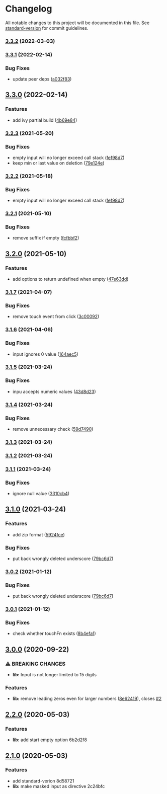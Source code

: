 # Changelog

All notable changes to this project will be documented in this file. See [standard-version](https://github.com/conventional-changelog/standard-version) for commit guidelines.

### [3.3.2](https://github.com/stumpam/ngx-masked-input/compare/v3.3.1...v3.3.2) (2022-03-03)

### [3.3.1](https://github.com/stumpam/ngx-masked-input/compare/v3.3.0...v3.3.1) (2022-02-14)


### Bug Fixes

* update peer deps ([a032f83](https://github.com/stumpam/ngx-masked-input/commit/a032f835e6701c0ad4aed12b0540140655e8de80))

## [3.3.0](https://github.com/stumpam/ngx-masked-input/compare/v3.2.3...v3.3.0) (2022-02-14)


### Features

* add ivy partial build ([4b69e84](https://github.com/stumpam/ngx-masked-input/commit/4b69e846093b4ea3bf565c7e69e2954889060c33))

### [3.2.3](https://github.com/stumpam/ngx-masked-input/compare/v3.2.1...v3.2.3) (2021-05-20)


### Bug Fixes

* empty input will no longer exceed call stack ([fef98d7](https://github.com/stumpam/ngx-masked-input/commit/fef98d768177406ea82665d91c506ab80677aded))
* keep min or last value on deletion ([79e124e](https://github.com/stumpam/ngx-masked-input/commit/79e124e15da3d0af357444c9501a1cfe22beddf0))

### [3.2.2](https://github.com/stumpam/ngx-masked-input/compare/v3.2.1...v3.2.2) (2021-05-18)


### Bug Fixes

* empty input will no longer exceed call stack ([fef98d7](https://github.com/stumpam/ngx-masked-input/commit/fef98d768177406ea82665d91c506ab80677aded))

### [3.2.1](https://github.com/stumpam/ngx-masked-input/compare/v3.2.0...v3.2.1) (2021-05-10)


### Bug Fixes

* remove suffix if empty ([fcfbbf2](https://github.com/stumpam/ngx-masked-input/commit/fcfbbf2bb89eec4f6059a12ab725c38ee5afafc3))

## [3.2.0](https://github.com/stumpam/ngx-masked-input/compare/v3.1.7...v3.2.0) (2021-05-10)


### Features

* add options to return undefined when empty ([47e63dd](https://github.com/stumpam/ngx-masked-input/commit/47e63dd0ea887683119315f2286e3a4cb74389a3))

### [3.1.7](https://github.com/stumpam/ngx-masked-input/compare/v3.1.6...v3.1.7) (2021-04-07)


### Bug Fixes

* remove touch event from click ([3c00092](https://github.com/stumpam/ngx-masked-input/commit/3c000923dc15f3afd5bf89632dc38690c5b42cbe))

### [3.1.6](https://github.com/stumpam/ngx-masked-input/compare/v3.1.5...v3.1.6) (2021-04-06)


### Bug Fixes

* input ignores 0 value ([164aec5](https://github.com/stumpam/ngx-masked-input/commit/164aec5d025b5be3f857d54ca2a7c24c19e3f36a))

### [3.1.5](https://github.com/stumpam/ngx-masked-input/compare/v3.1.4-build...v3.1.5) (2021-03-24)


### Bug Fixes

* inpu accepts numeric values ([43d8d23](https://github.com/stumpam/ngx-masked-input/commit/43d8d2370e49e48f5e3e7e49c01f98941e8cd694))

### [3.1.4](https://github.com/stumpam/ngx-masked-input/compare/v3.1.3...v3.1.4) (2021-03-24)


### Bug Fixes

* remove unnecessary check ([59d7490](https://github.com/stumpam/ngx-masked-input/commit/59d749039a071e606e3c3fb021b6197974cf689e))

### [3.1.3](https://github.com/stumpam/ngx-masked-input/compare/v3.1.2...v3.1.3) (2021-03-24)

### [3.1.2](https://github.com/stumpam/ngx-masked-input/compare/v3.1.1...v3.1.2) (2021-03-24)

### [3.1.1](https://github.com/stumpam/ngx-masked-input/compare/v3.1.0...v3.1.1) (2021-03-24)


### Bug Fixes

* ignore null value ([3310cb4](https://github.com/stumpam/ngx-masked-input/commit/3310cb4fecf0ee5ba637afad676c4d5352e7f7fd))

## [3.1.0](https://github.com/stumpam/ngx-masked-input/compare/v3.0.1...v3.1.0) (2021-03-24)


### Features

* add zip format ([5924fce](https://github.com/stumpam/ngx-masked-input/commit/5924fce20d15a97c23dcb6e0aefaa6990a10cd36))


### Bug Fixes

* put back wrongly deleted underscore ([79bc6d7](https://github.com/stumpam/ngx-masked-input/commit/79bc6d70dc2aa3d82dacee3b654309bb52aeb60a))

### [3.0.2](https://github.com/stumpam/ngx-masked-input/compare/v3.0.1...v3.0.2) (2021-01-12)


### Bug Fixes

* put back wrongly deleted underscore ([79bc6d7](https://github.com/stumpam/ngx-masked-input/commit/79bc6d70dc2aa3d82dacee3b654309bb52aeb60a))

### [3.0.1](https://github.com/stumpam/ngx-masked-input/compare/v3.0.0...v3.0.1) (2021-01-12)


### Bug Fixes

* check whether touchFn exists ([8b4efa1](https://github.com/stumpam/ngx-masked-input/commit/8b4efa13d5f0f46f09106296a634ce98a00126c3))

## [3.0.0](https://github.com/stumpam/ngx-masked-input/compare/v2.2.0...v3.0.0) (2020-09-22)


### ⚠ BREAKING CHANGES

* **lib:** Input is not longer limited to 15 digits

### Features

* **lib:** remove leading zeros even for larger numbers ([8e62419](https://github.com/stumpam/ngx-masked-input/commit/8e62419fed20534e5027bab214ecc74a16de7966)), closes [#2](https://github.com/stumpam/ngx-masked-input/issues/2)

## [2.2.0](///compare/v2.1.0...v2.2.0) (2020-05-03)


### Features

* **lib:** add start empty option 6b2d2f8

## [2.1.0](///compare/v1.1.0...v2.1.0) (2020-05-03)


### Features

* add standard-verion 8d58721
* **lib:** make masked input as directive 2c24bfc

